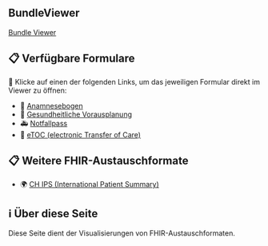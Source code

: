 ## BundleViewer
[Bundle Viewer](https://pjolo.github.io/FHIR-Showcase/BundleViewer.html)

## 📋 Verfügbare Formulare

🔗 Klicke auf einen der folgenden Links, um das jeweiligen Formular direkt im Viewer zu öffnen:

- 🏥 [Anamnesebogen](https://lhncbc.github.io/questionnaire-viewer/?q=https://pjolo.github.io/FHIR-Showcase/anamnesebogen.json)
- 📝 [Gesundheitliche Vorausplanung](https://lhncbc.github.io/questionnaire-viewer/?q=https://pjolo.github.io/FHIR-Showcase/gesundheitlicheVorausplanung.json)
- 🚑 [Notfallpass](https://lhncbc.github.io/questionnaire-viewer/?q=https://pjolo.github.io/FHIR-Showcase/notfallpass.json)
- 📄 [eTOC (electronic Transfer of Care)](https://lhncbc.github.io/questionnaire-viewer/?q=https://pjolo.github.io/FHIR-Showcase/eTOC.json)

## 📋 Weitere FHIR-Austauschformate
- 🌍 [CH IPS (International Patient Summary)](https://pjolo.github.io/FHIR-Showcase/CH_IPS.html)

## ℹ️ Über diese Seite

Diese Seite dient der Visualisierungen von FHIR-Austauschformaten.


 
